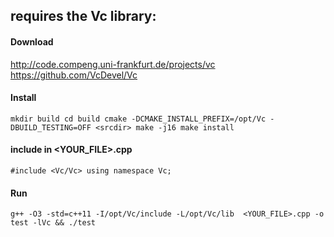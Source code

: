 ## requires the Vc library: 

#### Download 
http://code.compeng.uni-frankfurt.de/projects/vc  
https://github.com/VcDevel/Vc

#### Install
`mkdir build
cd build
cmake -DCMAKE_INSTALL_PREFIX=/opt/Vc -DBUILD_TESTING=OFF <srcdir>
make -j16
make install`  

#### include in <YOUR_FILE>.cpp
`#include <Vc/Vc>
using namespace Vc;`

#### Run
`g++ -O3 -std=c++11 -I/opt/Vc/include -L/opt/Vc/lib  <YOUR_FILE>.cpp -o test -lVc && ./test`

